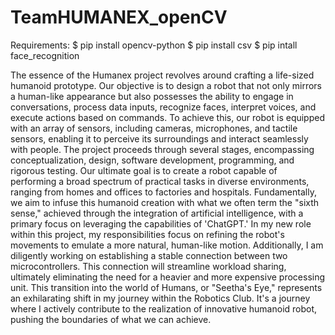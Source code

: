 # TeamHUMANEX_openCV

Requirements:
$ pip install opencv-python
$ pip install csv
$ pip intall face_recognition



The essence of the Humanex project revolves around crafting a life-sized 
humanoid prototype. Our objective is to design a robot that not only mirrors a 
human-like appearance but also possesses the ability to engage in 
conversations, process data inputs, recognize faces, interpret voices, and 
execute actions based on commands. To achieve this, our robot is equipped 
with an array of sensors, including cameras, microphones, and tactile sensors, 
enabling it to perceive its surroundings and interact seamlessly with people.
The project proceeds through several stages, encompassing conceptualization, 
design, software development, programming, and rigorous testing. Our 
ultimate goal is to create a robot capable of performing a broad spectrum of 
practical tasks in diverse environments, ranging from homes and offices to 
factories and hospitals.
Fundamentally, we aim to infuse this humanoid creation with what we often 
term the "sixth sense," achieved through the integration of artificial 
intelligence, with a primary focus on leveraging the capabilities of 'ChatGPT.'
In my new role within this project, my responsibilities focus on refining the 
robot's movements to emulate a more natural, human-like motion. 
Additionally, I am diligently working on establishing a stable connection 
between two microcontrollers. This connection will streamline workload 
sharing, ultimately eliminating the need for a heavier and more expensive 
processing unit.
This transition into the world of Humans, or "Seetha's Eye," represents an 
exhilarating shift in my journey within the Robotics Club. It's a journey where I 
actively contribute to the realization of innovative humanoid robot, pushing 
the boundaries of what we can achieve.
